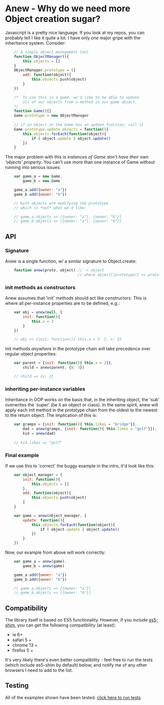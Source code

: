# Anew - Why do we need more Object creation sugar?

Javascript is a pretty nice language.  If you look at my repos, you can probably tell I like it quite a lot.  I have only *one* major gripe with the inheritance system.  Consider:

```javascript
    // A simple object management tool
    function ObjectManager(){
        this.objects = []
    }
    ObjectManager.prototype = ({
        add: function(object){
            this.objects.push(object)
        }
    })

    /*  To use this in a game, we'd like to be able to update
        all of our objects from a method in our game object.
    */
    function Game(){}
    Game.prototype = new ObjectManager
    
    // if an object in the Game has an update function, call it
    Game.prototype.update_objects = function(){
        this.objects.forEach(function(object){
            if ( object.update ) object.update()
        })
    }
```

The major problem with this is *instances of Game don't have their own 'objects' property*. You can't use more than one instance of Game without running into serious issues:

```javascript
    var game_a = new Game,
        game_b = new Game

    game_a.add({owner: "a"})
    game_b.add({owner: "b"})

    // both objects are modifying the prototype
    // which is *not* what we'd like:

    // game_a.objects => [{owner: "a"}, {owner: "b"}]
    // game_b.objects => [{owner: "a"}, {owner: "b"}]
```

## API

### Signature

Anew is a single function, w/ a similar signature to Object.create:

```javascript
    function anew(proto, object) // -> object 
                                 // where object[[prototype]] == proto
```

### init methods as constructors

Anew assumes that 'init' methods should act like constructors.  This is where all per-instance
properties are to be defined, e.g.:

```javascript
    var obj = anew(null, {
        init: function(){
            this.x = 3   
        }
    })

    // obj => {init: function(){ this.x = 3  }, x: 3}
```

Init methods *anywhere* in the prototype chain will take precedence over regular object properties:

```javascript
    var parent = {init: function(){ this.x = 2}},
        child = anew(parent, {x: 3})

    // child => {x: 2}
```


### inheriting per-instance variables

Inheritance in OOP works on the basis that, in the inheriting object, the 'sub' overwrites the 'super' (be it an object or class).  In the same spirit, anew will apply each init method in the prototype chain from the oldest to the newest to the return object.  The implication of this is:

```javascript
    var gramps = {init: function(){ this.likes = "bridge"}},
        dad = anew(gramps, {init: function(){ this.likes = "golf"}}),
        kid = anew(dad)
    
    // kid.likes == "golf" 
```

### Final example

If we use this to 'correct' the buggy example in the intro, it'd look like this:

```javascript
    var object_manager = {
        init: function(){
            this.objects = []
        },
        add: function(object){
            this.objects.push(object)   
        }
    }

    var game = anew(object_manager, {
        update: function(){
            this.objects.forEach(function(object){
                if ( object.update ) object.update()
            })
        }
    })
```

Now, our example from above will work correctly:

```javascript
    var game_a = anew(game),
        game_b = anew(game)

    game_a.add({owner: "a"})
    game_b.add({owner: "b"})

    // game_a.objects => [{owner: "a"}]
    // game_b.objects => [{owner: "b"}]
```

## Compatibility

The library itself is based on ES5 functionality.  However, if you include [es5-shim](https://github.com/kriskowal/es5-shim), you can get the following compatibility (at least):

 * ie 6+
 * safari 5 + 
 * chrome 13 + 
 * firefox 5 + 

It's very likely there's even better compatibility - feel free to run the tests (which include es5-shim by default) below, and notify me of any other browsers I need to add to the list.

## Testing

All of the examples shown have been tested.  [click here to run tests](http://hughfdjackson.github.com/anew/src-test/SpecRunner.html)
